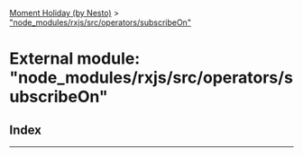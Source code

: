 [Moment Holiday (by Nesto)](../README.md) > ["node_modules/rxjs/src/operators/subscribeOn"](../modules/_node_modules_rxjs_src_operators_subscribeon_.md)

# External module: "node_modules/rxjs/src/operators/subscribeOn"

## Index

---

